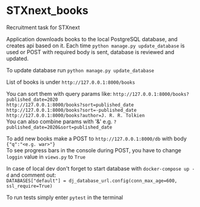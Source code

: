 # STXnext_books
Recruitment task for STXnext

Application downloads books to the local PostgreSQL database, and creates api based on it. Each time `python manage.py update_database` is used or POST with required body is sent, database is reviewed and updated.

To update database run `python manage.py update_database`

List of books is under `http://127.0.0.1:8000/books`<br>

You can sort them with query params like: 
  `http://127.0.0.1:8000/books?published_date=2020`<br>
  `http://127.0.0.1:8000/books?sort=published_date`<br>
  `http://127.0.0.1:8000/books?sort=-published_date`<br>
  `http://127.0.0.1:8000/books?author=J. R. R. Tolkien`<br>
  You can also combine params with '&' e.g. `?published_date=2020&sort=published_date`<br>
  
To add new books make a POST to `http://127.0.0.1:8000/db` with body `{"q":"<e.g. war>"}`<br>
To see progress bars in the console during POST, you have to change `loggin` value in `views.py` to `True`


In case of local dev don't forget to start database with `docker-compose up -d` and comment out: <br>
`DATABASES["default"] = dj_database_url.config(conn_max_age=600, ssl_require=True)`<br>

To run tests simply enter `pytest` in the terminal
